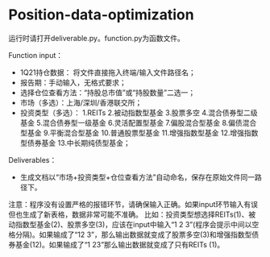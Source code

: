 # Position-data-optimization


运行时请打开deliverable.py。function.py为函数文件。

Function input：
- 1Q21持仓数据： 将文件直接拖入终端/输入文件路径名；
- 报告期：手动输入，无格式要求；
- 选择仓位查看方法：“持股总市值”或“持股数量”二选一；
- 市场（多选）：上海/深圳/香港联交所；
- 投资类型（多选）： 1.REITs  2.被动指数型基金 3.股票多空 4.混合债券型二级基金 5.混合债券型一级基金 6.灵活配置型基金 7.偏股混合型基金 8.偏债混合型基金 9.平衡混合型基金 10.普通股票型基金 11.增强指数型基金 12.增强指数型债券基金 13.中长期纯债型基金；
             
Deliverables：
- 生成文档以“市场+投资类型+仓位查看方法”自动命名，保存在原始文件同一路径下。


注意：程序没有设置严格的报错环节，请确保输入正确。如果input环节输入有误但也生成了新表格，数据非常可能不准确。
比如：投资类型想选择REITs(1)、被动指数型基金(2)、股票多空(3)，应该在input中输入“1 2 3”(程序会提示中间以空格分隔)。如果输成了“12 3”，那么输出数据就变成了股票多空(3)和增强指数型债券基金(12)。如果输成了“1 23”那么输出数据就变成了只有REITs (1)。
